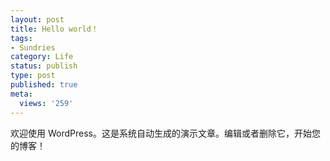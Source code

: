 ```yaml
---
layout: post
title: Hello world！
tags:
- Sundries
category: Life
status: publish
type: post
published: true
meta:
  views: '259'
---
```

欢迎使用 WordPress。这是系统自动生成的演示文章。编辑或者删除它，开始您的博客！
